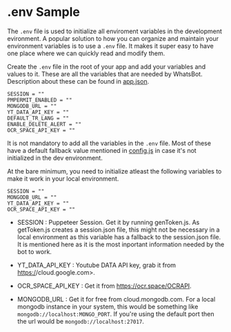 # .env Sample

The `.env` file is used to initialize all enviroment variables in the development evironment. A popular solution to how you can organize and maintain your environment variables is to use a `.env` file. It makes it super easy to have one place where we can quickly read and modify them.

Create the `.env` file in the root of your app and add your variables and values to it. These are all the variables that are needed by WhatsBot. Description about these can be found in [app.json](./app.json).

```env
SESSION = ""
PMPERMIT_ENABLED = ""
MONGODB_URL = ""
YT_DATA_API_KEY = ""
DEFAULT_TR_LANG = ""
ENABLE_DELETE_ALERT = ""
OCR_SPACE_API_KEY = ""
```

It is not mandatory to add all the variables in the `.env` file. Most of these have a default fallback value mentioned in [config.js](./config.js) in case it's not initialized in the dev environment.

At the bare minimum, you need to initialize atleast the following variables to make it work in your local environment.

```env
SESSION = ""
MONGODB_URL = ""
YT_DATA_API_KEY = ""
OCR_SPACE_API_KEY = ""
```

- SESSION : Puppeteer Session. Get it by running genToken.js. As getToken.js creates a session.json file, this might not be necessary in a local environment as this variable has a fallback to the session.json file. It is mentioned here as it is the most inportant information needed by the bot to work.

- YT_DATA_API_KEY : Youtube DATA API key, grab it from <https:/>/cloud.google.com>.

- OCR_SPACE_API_KEY : Get it from <https://ocr.space/OCRAPI>.

- MONGODB_URL : Get it for free from cloud.mongodb.com. For a local mongodb instance in your system, this would be something like `mongodb://localhost:MONGO_PORT`. If you're using the default port then the url would be `mongodb://localhost:27017`.
